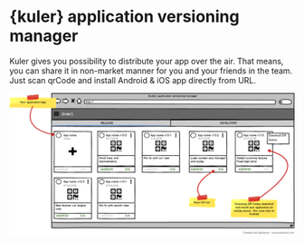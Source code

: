# {kuler} application versioning manager
Kuler gives you possibility to distribute your app over the air. That means, you can share it in non-market manner for you and your friends in the team. Just scan qrCode and install Android & iOS app directly from URL.

![](https://github.com/astanecki/Querek-server/blob/update_readme/assets/main.png)